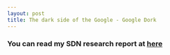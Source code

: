 ```yaml
---
layout: post
title: The dark side of the Google - Google Dork
---
```


### You can read my SDN research report at [here](https://bohan-zhang.com/research/Software_Defined_Network_Researching_Report.docx)